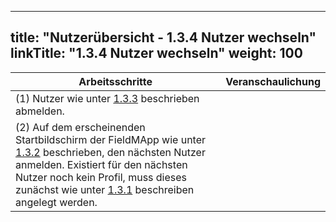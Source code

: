 
---
title: "Nutzerübersicht - 1.3.4 Nutzer wechseln"
linkTitle: "1.3.4 Nutzer wechseln"
weight: 100
---

| Arbeitsschritte | Veranschaulichung |
| ------ | :-----: |
| (1) Nutzer wie unter [1.3.3](1.3.3%20Nutzer%20abmelden) beschrieben abmelden. |  |
| (2) Auf dem erscheinenden Startbildschirm der FieldMApp wie unter [1.3.2](1.3.2%20Nutzer%20Anmelden) beschrieben, den nächsten Nutzer anmelden. Existiert für den nächsten Nutzer noch kein Profil, muss dieses zunächst wie unter [1.3.1](1.3.1%20Neues%20Profil%20anlegen) beschreiben angelegt werden. |  |